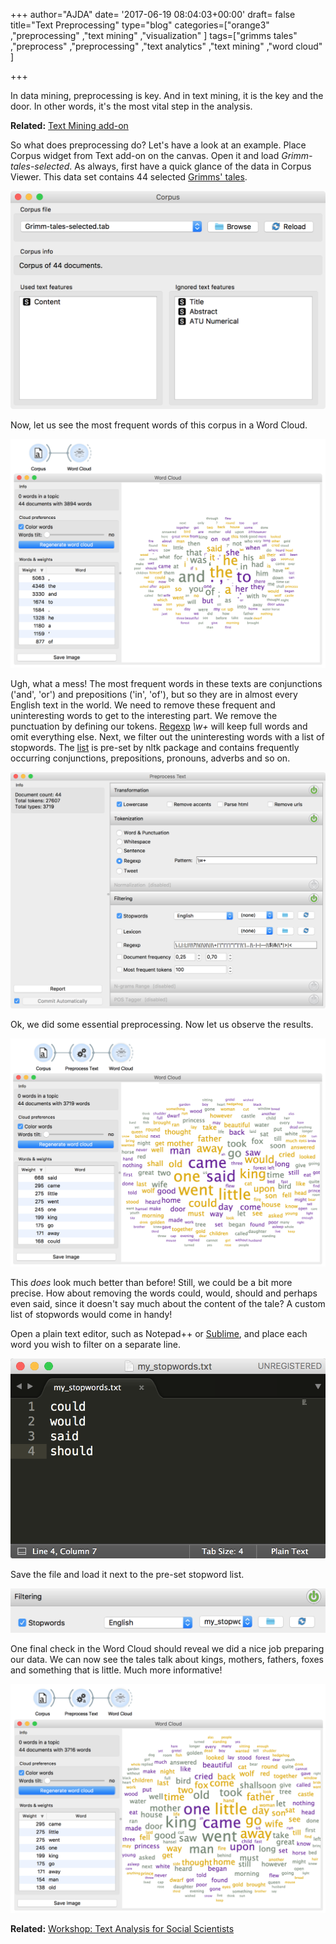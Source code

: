 +++
author="AJDA"
date= '2017-06-19 08:04:03+00:00'
draft= false
title="Text Preprocessing"
type="blog"
categories=["orange3" ,"preprocessing" ,"text mining" ,"visualization" ]
tags=["grimms tales" ,"preprocess" ,"preprocessing" ,"text analytics" ,"text mining"
  ,"word cloud" ]

+++

In data mining, preprocessing is key. And in text mining, it is the key and the door. In other words, it's the most vital step in the analysis.


**Related:** [Text Mining add-on](https://blog.biolab.si/2016/07/05/rehaul-of-text-mining-add-on/)


So what does preprocessing do? Let's have a look at an example. Place Corpus widget from Text add-on on the canvas. Open it and load _Grimm-tales-selected_. As always, first have a quick glance of the data in Corpus Viewer. This data set contains 44 selected [Grimms' tales](https://en.wikipedia.org/wiki/Grimms%27_Fairy_Tales).

[![](/images/2017/06/Screen-Shot-2017-06-19-at-09.45.48.png)
](https://blog.biolab.si/wp-content/uploads/2017/06/Screen-Shot-2017-06-19-at-09.45.48.png)

Now, let us see the most frequent words of this corpus in a Word Cloud.

[![](/images/2017/06/Screen-Shot-2017-06-19-at-09.46.29.png)
](https://blog.biolab.si/wp-content/uploads/2017/06/Screen-Shot-2017-06-19-at-09.46.29.png)

Ugh, what a mess! The most frequent words in these texts are conjunctions ('and', 'or') and prepositions ('in', 'of'), but so they are in almost every English text in the world. We need to remove these frequent and uninteresting words to get to the interesting part. We remove the punctuation by defining our tokens. [Regexp](https://en.wikipedia.org/wiki/Regular_expression) _\w+_ will keep full words and omit everything else. Next, we filter out the uninteresting words with a list of stopwords. The [list](https://gist.github.com/sebleier/554280) is pre-set by nltk package and contains frequently occurring conjunctions, prepositions, pronouns, adverbs and so on.

[![](/images/2017/06/Screen-Shot-2017-06-19-at-09.48.01.png)
](https://blog.biolab.si/wp-content/uploads/2017/06/Screen-Shot-2017-06-19-at-09.48.01.png)

Ok, we did some essential preprocessing. Now let us observe the results.

[![](/images/2017/06/Screen-Shot-2017-06-19-at-09.49.27.png)
](https://blog.biolab.si/wp-content/uploads/2017/06/Screen-Shot-2017-06-19-at-09.49.27.png)

This _does_ look much better than before! Still, we could be a bit more precise. How about removing the words could, would, should and perhaps even said, since it doesn't say much about the content of the tale? A custom list of stopwords would come in handy!

Open a plain text editor, such as Notepad++ or [Sublime](https://www.sublimetext.com/), and place each word you wish to filter on a separate line.

[![](/images/2017/06/Screen-Shot-2017-06-19-at-09.50.30.png)
](https://blog.biolab.si/wp-content/uploads/2017/06/Screen-Shot-2017-06-19-at-09.50.30.png)

Save the file and load it next to the pre-set stopword list.

[![](/images/2017/06/Screen-Shot-2017-06-19-at-09.48.11.png)
](https://blog.biolab.si/wp-content/uploads/2017/06/Screen-Shot-2017-06-19-at-09.48.11.png)

One final check in the Word Cloud should reveal we did a nice job preparing our data. We can now see the tales talk about kings, mothers, fathers, foxes and something that is little. Much more informative!

[![](/images/2017/06/Screen-Shot-2017-06-19-at-09.51.40.png)
](https://blog.biolab.si/wp-content/uploads/2017/06/Screen-Shot-2017-06-19-at-09.51.40.png)


**Related:** [Workshop: Text Analysis for Social Scientists](https://blog.biolab.si/2017/06/09/workshop-text-analysis-for-social-scientists/)
